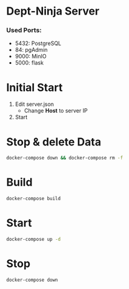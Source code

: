# Dept-Ninja Server

### Used Ports:
- 5432: PostgreSQL
- 84: pgAdmin
- 9000: MinIO
- 5000: flask

# Initial Start
1) Edit server.json 
    - Change __Host__ to server IP
2) Start

# Stop & delete Data
```sh
docker-compose down && docker-compose rm -f
```
# Build
```sh
docker-compose build
```

# Start
```sh
docker-compose up -d
```

# Stop
```sh
docker-compose down
```